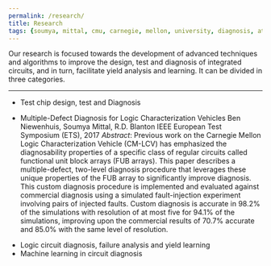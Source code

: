 ```yaml
---
permalink: /research/
title: Research
tags: {soumya, mittal, cmu, carnegie, mellon, university, diagnosis, atpg, yield, failure, pfa, machine learning, graduate, phd, roorkee, intel, globalfoundries}
---
```


Our research is focused towards the development of advanced techniques and algorithms to improve the design, test and diagnosis of integrated circuits, and in turn, facilitate yield analysis and learning. It can be divided in three categories.

---

+ Test chip design, test and Diagnosis
- Multiple-Defect Diagnosis for Logic Characterization Vehicles
Ben Niewenhuis, Soumya Mittal, R.D. Blanton
IEEE European Test Symposium (ETS), 2017
*Abstract*: Previous work on the Carnegie Mellon Logic Characterization Vehicle (CM-LCV) has emphasized the diagnosability properties of a specific class of regular circuits called functional unit block arrays (FUB arrays). This paper describes a multiple-defect, two-level diagnosis procedure that leverages these unique properties of the FUB array to significantly improve diagnosis. This custom diagnosis procedure is implemented and evaluated against commercial diagnosis using a simulated fault-injection experiment involving pairs of injected faults. Custom diagnosis is accurate in 98.2% of the simulations with resolution of at most five for 94.1% of the simulations, improving upon the commercial results of 70.7% accurate and 85.0% with the same level of resolution.

+ Logic circuit diagnosis, failure analysis and yield learning
+ Machine learning in circuit diagnosis
